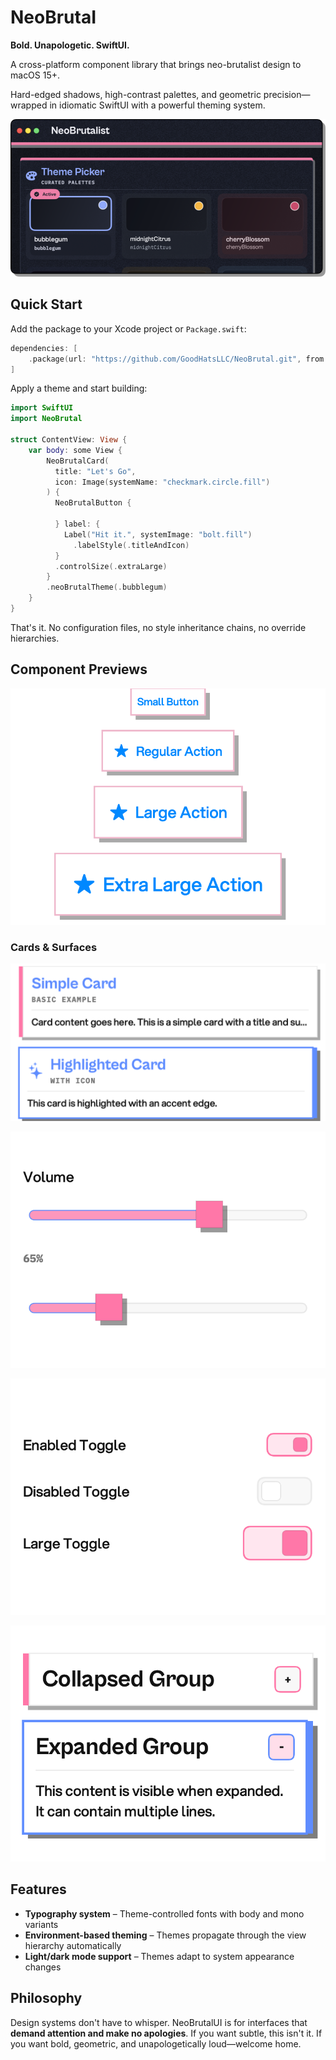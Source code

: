 # NeoBrutaI

**Bold. Unapologetic. SwiftUI.**

A cross-platform component library that brings neo-brutalist design to macOS 15+.

Hard-edged shadows, high-contrast palettes, and geometric precision—wrapped in idiomatic SwiftUI with a powerful theming system.

![NeoBrutal macOS Window](Snapshots/window.png)

## Quick Start

Add the package to your Xcode project or `Package.swift`:

```swift
dependencies: [
    .package(url: "https://github.com/GoodHatsLLC/NeoBrutal.git", from: "1.0.0")
]
```

Apply a theme and start building:

```swift
import SwiftUI
import NeoBrutal

struct ContentView: View {
    var body: some View {
        NeoBrutalCard(
          title: "Let's Go",
          icon: Image(systemName: "checkmark.circle.fill")
        ) {
          NeoBrutalButton {
						
          } label: {
            Label("Hit it.", systemImage: "bolt.fill")
              .labelStyle(.titleAndIcon)
          }
          .controlSize(.extraLarge)
        }
        .neoBrutalTheme(.bubblegum)
    }
}
```

That's it. No configuration files, no style inheritance chains, no override hierarchies.

## Component Previews

![Buttons](Snapshots/bubblegum/light/buttons@2x.png)

### Cards & Surfaces
![Cards](Snapshots/bubblegum/light/cards@2x.png)

![Toggles](Snapshots/bubblegum/light/sliders@2x.png)

![Toggles](Snapshots/bubblegum/light/toggles@2x.png)

![Disclosure Groups](Snapshots/bubblegum/light/disclosure-groups@2x.png)

## Features

- **Typography system** – Theme-controlled fonts with body and mono variants
- **Environment-based theming** – Themes propagate through the view hierarchy automatically
- **Light/dark mode support** – Themes adapt to system appearance changes

## Philosophy

Design systems don't have to whisper. NeoBrutalUI is for interfaces that **demand attention and make no apologies**. If you want subtle, this isn't it. If you want bold, geometric, and unapologetically loud—welcome home.
